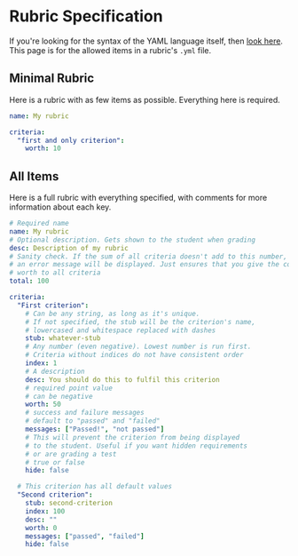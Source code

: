 # Rubric Specification
If you're looking for the syntax of the YAML language itself, then [look here](https://docs.ansible.com/ansible/latest/reference_appendices/YAMLSyntax.html). This page is for the allowed items in a rubric's `.yml` file.


## Minimal Rubric
Here is a rubric with as few items as possible. Everything here is required.

```yml
name: My rubric

criteria:
  "first and only criterion":
    worth: 10
```

## All Items
Here is a full rubric with everything specified, with comments for more information about each key.


```yml
# Required name
name: My rubric
# Optional description. Gets shown to the student when grading
desc: Description of my rubric
# Sanity check. If the sum of all criteria doesn't add to this number,
# an error message will be displayed. Just ensures that you give the correct
# worth to all criteria
total: 100

criteria:
  "First criterion":
    # Can be any string, as long as it's unique.
    # If not specified, the stub will be the criterion's name,
    # lowercased and whitespace replaced with dashes
    stub: whatever-stub
    # Any number (even negative). Lowest number is run first.
    # Criteria without indices do not have consistent order
    index: 1
    # A description
    desc: You should do this to fulfil this criterion
    # required point value
    # can be negative
    worth: 50
    # success and failure messages
    # default to "passed" and "failed"
    messages: ["Passed!", "not passed"]
    # This will prevent the criterion from being displayed
    # to the student. Useful if you want hidden requirements 
    # or are grading a test
    # true or false
    hide: false

  # This criterion has all default values
  "Second criterion":
    stub: second-criterion
    index: 100
    desc: ""
    worth: 0
    messages: ["passed", "failed"]
    hide: false
```
